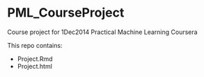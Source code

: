 PML_CourseProject
=================

Course project for 1Dec2014 Practical Machine Learning Coursera

This repo contains:
* Project.Rmd
* Project.html
